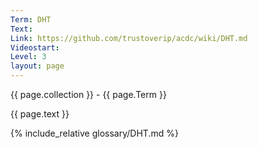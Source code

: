 ```yaml
---
Term: DHT
Text: 
Link: https://github.com/trustoverip/acdc/wiki/DHT.md
Videostart: 
Level: 3
layout: page
---
```


{{ page.collection }} - {{ page.Term }}

   {{ page.text }}

{% include_relative glossary/DHT.md %}
